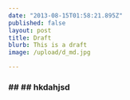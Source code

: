 ```yaml
---
date: "2013-08-15T01:58:21.895Z"
published: false
layout: post
title: Draft
blurb: This is a draft
image: /upload/d_md.jpg

---
```


### ## ##  hkdahjsd

